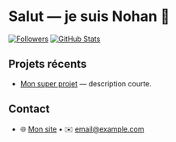 # Salut — je suis Nohan 👋

[![Followers](https://img.shields.io/github/followers/TON_NOM_UTILISATEUR?label=Followers&style=flat-square)](https://github.com/nohan-lebreton)
[![GitHub Stats](https://github-readme-stats.vercel.app/api?username=nohan-lebreton&show_icons=true&count_private=true)](https://github.com/nohan-lebreton)

## Projets récents
- [Mon super projet](https://github.com/nohan-lebreton/openDay) — description courte.

## Contact
- 🌐 [Mon site](https://monsite.com) • ✉️ email@example.com
